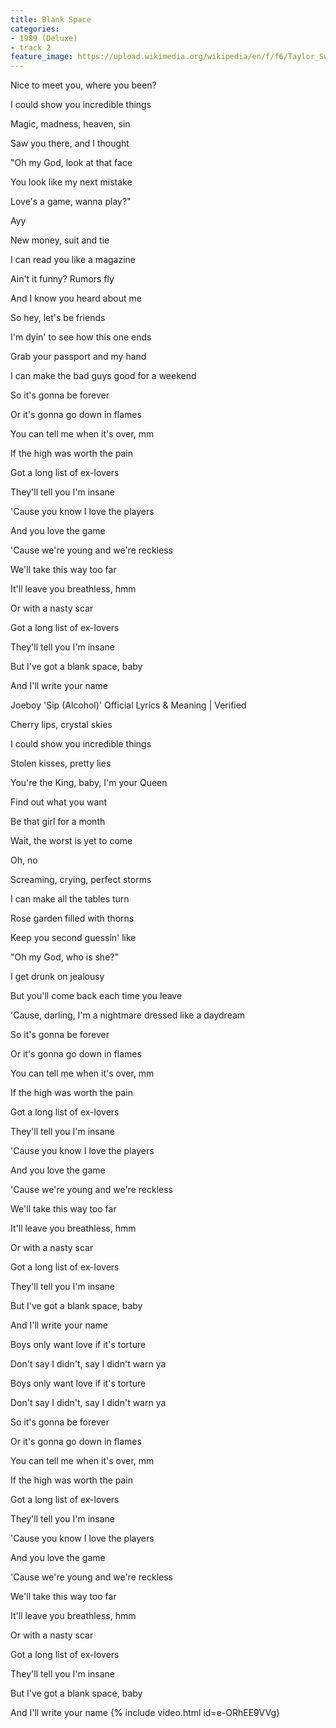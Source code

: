 ```yaml
---
title: Blank Space
categories:
- 1989 (Deluxe)
- track 2
feature_image: https://upload.wikimedia.org/wikipedia/en/f/f6/Taylor_Swift_-_1989.png
--- 
```

Nice to meet you, where you been?

I could show you incredible things

Magic, madness, heaven, sin

Saw you there, and I thought

"Oh my God, look at that face

You look like my next mistake

Love's a game, wanna play?"

Ayy

New money, suit and tie

I can read you like a magazine

Ain't it funny? Rumors fly

And I know you heard about me

So hey, let's be friends

I'm dyin' to see how this one ends

Grab your passport and my hand

I can make the bad guys good for a weekend

So it's gonna be forever

Or it's gonna go down in flames

You can tell me when it's over, mm

If the high was worth the pain

Got a long list of ex-lovers

They'll tell you I'm insane

'Cause you know I love the players

And you love the game

'Cause we're young and we're reckless

We'll take this way too far

It'll leave you breathless, hmm

Or with a nasty scar

Got a long list of ex-lovers

They'll tell you I'm insane

But I've got a blank space, baby

And I'll write your name

Joeboy 'Sip (Alcohol)' Official Lyrics & Meaning | Verified

Cherry lips, crystal skies

I could show you incredible things

Stolen kisses, pretty lies

You're the King, baby, I'm your Queen

Find out what you want

Be that girl for a month

Wait, the worst is yet to come

Oh, no

Screaming, crying, perfect storms

I can make all the tables turn

Rose garden filled with thorns

Keep you second guessin' like

"Oh my God, who is she?"

I get drunk on jealousy

But you'll come back each time you leave

'Cause, darling, I'm a nightmare dressed like a daydream

So it's gonna be forever

Or it's gonna go down in flames

You can tell me when it's over, mm

If the high was worth the pain

Got a long list of ex-lovers

They'll tell you I'm insane

'Cause you know I love the players

And you love the game

'Cause we're young and we're reckless

We'll take this way too far

It'll leave you breathless, hmm

Or with a nasty scar

Got a long list of ex-lovers

They'll tell you I'm insane

But I've got a blank space, baby

And I'll write your name

Boys only want love if it's torture

Don't say I didn't, say I didn't warn ya

Boys only want love if it's torture

Don't say I didn't, say I didn't warn ya

So it's gonna be forever

Or it's gonna go down in flames

You can tell me when it's over, mm

If the high was worth the pain

Got a long list of ex-lovers

They'll tell you I'm insane

'Cause you know I love the players

And you love the game

'Cause we're young and we're reckless

We'll take this way too far

It'll leave you breathless, hmm

Or with a nasty scar

Got a long list of ex-lovers

They'll tell you I'm insane

But I've got a blank space, baby

And I'll write your name
{% include video.html id=e-ORhEE9VVg}